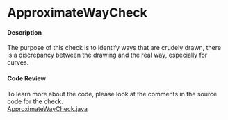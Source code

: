# ApproximateWayCheck

#### Description

The purpose of this check is to identify ways that are crudely drawn, there is a discrepancy between the drawing and the real way, especially for curves.

#### Code Review

To learn more about the code, please look at the comments in the source code for the check.  
[ApproximateWayCheck.java﻿](../../src/main/java/org/openstreetmap/atlas/checks/validation/linear/edges/ApproximateWayCheck.java)

